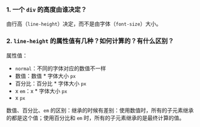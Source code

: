 ### 1. 一个 `div` 的高度由谁决定？

由行高（`line-height`）决定，而不是由字体（`font-size`）大小。

### 2. `line-height` 的属性值有几种？如何计算的？有什么区别？

属性值：

- `normal`：不同的字体对应的数值不一样
- 数值：数值 \* 字体大小 `px`
- 百分比：百分比 \* 字体大小 `px`
- x `em`：x \* 字体大小 `px`
- x `px`

数值、百分比、`em` 的区别：继承的时候有差别：使用数值时，所有的子元素继承的都是这个值；使用百分比和 `em` 时，所有的子元素继承的是最终计算的值。
